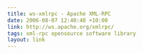 ```yaml
---
title: ws-xmlrpc - Apache XML-RPC
date: 2006-08-07 12:40:48 +10:00
link: http://ws.apache.org/xmlrpc/
tags: xml-rpc opensource software library
layout: link
---
```

